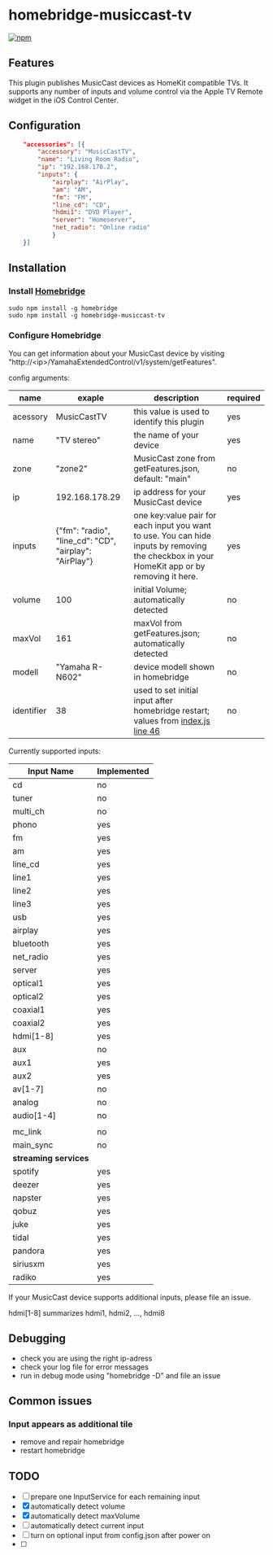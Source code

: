 # homebridge-musiccast-tv

[![npm](https://img.shields.io/npm/v/homebridge-musiccast-tv)](https://npmjs.com/package/homebridge-musiccast-tv)

## Features

This plugin publishes MusicCast devices as HomeKit compatible TVs. 
It supports any number of inputs and volume control via the Apple TV Remote widget in the iOS Control Center. 

## Configuration

```json
    "accessories": [{
        "accessory": "MusicCastTV",
        "name": "Living Room Radio",
        "ip": "192.168.178.2",
        "inputs": {
            "airplay": "AirPlay", 
            "am": "AM", 
            "fm": "FM", 
            "line_cd": "CD", 
            "hdmi1": "DVD Player", 
            "server": "Homeserver", 
            "net_radio": "Online radio"
            }
    }]
```

## Installation

### Install [Homebridge](https://github.com/nfarina/homebridge)

```shell
sudo npm install -g homebridge
sudo npm install -g homebridge-musiccast-tv
```
### Configure Homebridge

You can get information about your MusicCast device by visiting 
"http://\<ip\>/YamahaExtendedControl/v1/system/getFeatures".


config arguments: 

| name | exaple | description | required |
| ---- | ------ | ----------- | -------- |
| acessory | MusicCastTV | this value is used to identify this plugin | yes |
| name | "TV stereo" | the name of your device | yes |
| zone | "zone2" | MusicCast zone from getFeatures.json, default: "main" | no |
| ip | 192.168.178.29 | ip address for your MusicCast device | yes |
| inputs | {"fm": "radio", "line_cd": "CD", "airplay": "AirPlay"} | one key:value pair for each input you want to use. You can hide inputs by removing the checkbox in your HomeKit app or by removing it here. | yes |
| volume | 100 | initial Volume; automatically detected | no |
| maxVol | 161 | maxVol from getFeatures.json; automatically detected | no |
| modell | "Yamaha R-N602" | device modell shown in homebridge | no |
| identifier | 38 | used to set initial input after homebridge restart; values from [index.js line 46](https://github.com/DoctorNSA/homebridge-musiccast-tv/blob/0232cc3b21ced466049eef451e43443047d2ed00/index.js#L46) | no |


Currently supported inputs:

| Input Name | Implemented |
| ---------- | ----------- |
| cd | no |
| tuner | no |
| multi_ch | no |
| phono | yes |
| fm | yes |
| am | yes |
| line_cd | yes |
| line1 | yes |
| line2 | yes |
| line3 | yes |
| usb | yes |
| airplay | yes |
| bluetooth | yes |
| net_radio | yes |
| server | yes |
| optical1 | yes |
| optical2 | yes |
| coaxial1 | yes |
| coaxial2 | yes |
| hdmi[1-8] | yes |
| aux | no |
| aux1 | yes |
| aux2 | yes |
| av[1-7] | no |
| analog | no |
| audio[1-4] | no |
|  |  |
| mc_link | no |
| main_sync | no |
| **streaming services** |
| spotify | yes |
| deezer | yes |
| napster | yes |
| qobuz | yes |
| juke | yes |
| tidal | yes |
| pandora | yes |
| siriusxm | yes |
| radiko | yes |

If your MusicCast device supports additional inputs, please file an issue. 

hdmi[1-8] summarizes hdmi1, hdmi2, ..., hdmi8

## Debugging 
 - check you are using the right ip-adress
 - check your log file for error messages
 - run in debug mode using "homebridge -D" and file an issue

## Common issues

### Input appears as additional tile
 - remove and repair homebridge
 - restart homebridge


## TODO
 - [ ] prepare one InputService for each remaining input
 - [x] automatically detect volume
 - [x] automatically detect maxVolume
 - [ ] automatically detect current input
 - [ ] turn on optional input from config.json after power on
 - [ ] 
